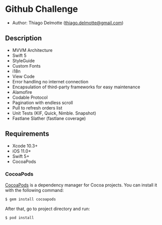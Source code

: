 # Github Challenge

- Author: Thiago Delmotte (thiago.delmotte@gmail.com)

## Description

- MVVM Architecture
- Swift 5
- StyleGuide
- Custom Fonts
- i18n
- View Code
- Error handling no internet connection
- Encapsulation of third-party frameworks for easy maintenance
- Alamofire
- Codable Protocol
- Pagination with endless scroll
- Pull to refresh orders list
- Unit Tests (KIF, Quick, Nimble. Snapshot)
- Fastlane Slather (fastlane coverage)

## Requirements

- Xcode 10.3+
- iOS 11.0+
- Swift 5+
- CocoaPods

### CocoaPods

[CocoaPods](http://cocoapods.org) is a dependency manager for Cocoa projects. You can install it with the following command:

```bash
$ gem install cocoapods
```

After that, go to project directory and run:

```bash
$ pod install
```